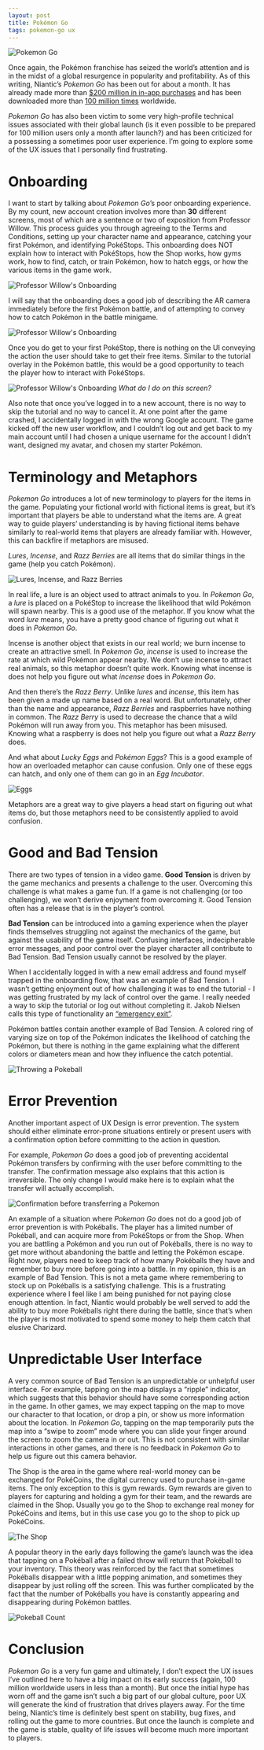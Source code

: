 ```yaml
---
layout: post 
title: Pokémon Go
tags: pokemon-go ux
---
```


![*Pokemon Go*](../../../assets/images/pokemongo/pokemon-go-logo.png)

Once again, the Pokémon franchise has seized the world’s attention and is in the midst of a global resurgence in popularity and profitability.  As of this writing, Niantic’s *Pokemon Go* has been out for about a month.  It has already made more than [$200 million in in-app purchases](https://sensortower.com/blog/pokemon-go-first-month) and has been downloaded more than [100 million times](https://www.engadget.com/2016/08/01/pokemon-go-100-million-downloads/) worldwide.  

*Pokemon Go* has also been victim to some very high-profile technical issues associated with their global launch (is it even possible to be prepared for 100 million users only a month after launch?) and has been criticized for a possessing a sometimes poor user experience.  I’m going to explore some of the UX issues that I personally find frustrating.

# Onboarding #

I want to start by talking about *Pokemon Go*’s poor onboarding experience.  By my count, new account creation involves more than **30** different screens, most of which are a sentence or two of exposition from Professor Willow.  This process guides you through agreeing to the Terms and Conditions, setting up your character name and appearance, catching your first Pokémon, and identifying PokéStops.  This onboarding does NOT explain how to interact with PokéStops, how the Shop works, how gyms work, how to find, catch, or train Pokémon, how to hatch eggs, or how the various items in the game work.

![Professor Willow's Onboarding](../../../assets/images/pokemongo/willow_onboarding.png)

I will say that the onboarding does a good job of describing the AR camera immediately before the first Pokémon battle, and of attempting to convey how to catch Pokémon in the battle minigame.

![Professor Willow's Onboarding](../../../assets/images/pokemongo/camera_and_throw.png)

Once you do get to your first PokéStop, there is nothing on the UI conveying the action the user should take to get their free items.  Similar to the tutorial overlay in the Pokémon battle, this would be a good opportunity to teach the player how to interact with PokéStops.

![Professor Willow's Onboarding](../../../assets/images/pokemongo/pokestop.png)
*What do I do on this screen?*

Also note that once you’ve logged in to a new account, there is no way to skip the tutorial and no way to cancel it.  At one point after the game crashed, I accidentally logged in with the wrong Google account.  The game kicked off the new user workflow, and I couldn’t log out and get back to my main account until I had chosen a unique username for the account I didn’t want, designed my avatar, and chosen my starter Pokémon.

# Terminology and Metaphors #

*Pokemon Go* introduces a lot of new terminology to players for the items in the game.  Populating your fictional world with fictional items is great, but it’s important that players be able to understand what the items are.  A great way to guide players’ understanding is by having fictional items behave similarly to real-world items that players are already familiar with.  However, this can backfire if metaphors are misused.

*Lures*, *Incense*, and *Razz Berries* are all items that do similar things in the game (help you catch Pokémon).

![Lures, Incense, and Razz Berries](../../../assets/images/pokemongo/items.png)

In real life, a lure is an object used to attract animals to you.  In *Pokemon Go*, a *lure* is placed on a PokéStop to increase the likelihood that wild Pokémon will spawn nearby.  This is a good use of the metaphor.  If you know what the word *lure* means, you have a pretty good chance of figuring out what it does in *Pokemon Go*.

Incense is another object that exists in our real world; we burn incense to create an attractive smell.  In *Pokemon Go*, *incense* is used to increase the rate at which wild Pokémon appear nearby.  We don’t use incense to attract real animals, so this metaphor doesn’t quite work.  Knowing what incense is does not help you figure out what *incense* does in *Pokemon Go*.

And then there’s the *Razz Berry*.  Unlike *lures* and *incense*, this item has been given a made up name based on a real word.  But unfortunately, other than the name and appearance, *Razz Berries* and raspberries have nothing in common.  The *Razz Berry* is used to decrease the chance that a wild Pokémon will run away from you.  This metaphor has been misused.  Knowing what a raspberry is does not help you figure out what a *Razz Berry* does.

And what about *Lucky Eggs* and *Pokémon Eggs*?  This is a good example of how an overloaded metaphor can cause confusion.  Only one of these eggs can hatch, and only one of them can go in an *Egg Incubator*.

![Eggs](../../../assets/images/pokemongo/eggs.png)

Metaphors are a great way to give players a head start on figuring out what items do, but those metaphors need to be consistently applied to avoid confusion.

# Good and Bad Tension #

There are two types of tension in a video game.  **Good Tension** is driven by the game mechanics and presents a challenge to the user.  Overcoming this challenge is what makes a game fun.  If a game is not challenging (or too challenging), we won’t derive enjoyment from overcoming it.  Good Tension often has a release that is in the player’s control.

**Bad Tension** can be introduced into a gaming experience when the player finds themselves struggling not against the mechanics of the game, but against the usability of the game itself.  Confusing interfaces, indecipherable error messages, and poor control over the player character all contribute to Bad Tension.  Bad Tension usually cannot be resolved by the player.

When I accidentally logged in with a new email address and found myself trapped in the onboarding flow, that was an example of Bad Tension.  I wasn’t getting enjoyment out of how challenging it was to end the tutorial - I was getting frustrated by my lack of control over the game.  I really needed a way to skip the tutorial or log out without completing it.  Jakob Nielsen calls this type of functionality an [“emergency exit”](https://www.nngroup.com/articles/ten-usability-heuristics/).

Pokémon battles contain another example of Bad Tension.  A colored ring of varying size on top of the Pokémon indicates the likelihood of catching the Pokémon, but there is nothing in the game explaining what the different colors or diameters mean and how they influence the catch potential.

![Throwing a Pokeball](../../../assets/images/pokemongo/throw_ring.png)

# Error Prevention #

Another important aspect of UX Design is error prevention.  The system should either eliminate error-prone situations entirely or present users with a confirmation option before committing to the action in question.

For example, *Pokemon Go* does a good job of preventing accidental Pokémon transfers by confirming with the user before committing to the transfer.  The confirmation message also explains that this action is irreversible.  The only change I would make here is to explain what the transfer will actually accomplish.

![Confirmation before transferring a Pokemon](../../../assets/images/pokemongo/candy_confirm.png)

An example of a situation where *Pokemon Go* does not do a good job of error prevention is with Pokéballs.  The player has a limited number of Pokéball, and can acquire more from PokéStops or from the Shop.  When you are battling a Pokémon and you run out of Pokéballs, there is no way to get more without abandoning the battle and letting the Pokémon escape.  Right now, players need to keep track of how many Pokéballs they have and remember to buy more before going into a battle.  In my opinion, this is an example of Bad Tension.  This is not a meta game where remembering to stock up on Pokéballs is a satisfying challenge.  This is a frustrating experience where I feel like I am being punished for not paying close enough attention.  In fact, Niantic would probably be well served to add the ability to buy more Pokéballs right there during the battle, since that’s when the player is most motivated to spend some money to help them catch that elusive Charizard.

# Unpredictable User Interface #

A very common source of Bad Tension is an unpredictable or unhelpful user interface.  For example, tapping on the map displays a “ripple” indicator, which suggests that this behavior should have some corresponding action in the game.  In other games, we may expect tapping on the map to move our character to that location, or drop a pin, or show us more information about the location.  In *Pokemon Go*, tapping on the map temporarily puts the map into a “swipe to zoom” mode where you can slide your finger around the screen to zoom the camera in or out.  This is not consistent with similar interactions in other games, and there is no feedback in *Pokemon Go* to help us figure out this camera behavior.

The Shop is the area in the game where real-world money can be exchanged for PokéCoins, the digital currency used to purchase in-game items.  The only exception to this is gym rewards.  Gym rewards are given to players for capturing and holding a gym for their team, and the rewards are claimed in the Shop.  Usually you go to the Shop to exchange real money for PokéCoins and items, but in this use case you go to the shop to pick up PokéCoins.

![The Shop](../../../assets/images/pokemongo/shop.png)

A popular theory in the early days following the game’s launch was the idea that tapping on a Pokéball after a failed throw will return that Pokéball to your inventory.  This theory was reinforced by the fact that sometimes Pokéballs disappear with a little popping animation, and sometimes they disappear by just rolling off the screen.  This was further complicated by the fact that the number of Pokéballs you have is constantly appearing and disappearing during Pokémon battles.

![Pokeball Count](../../../assets/images/pokemongo/pokeball_count.png)

# Conclusion #

*Pokemon Go* is a very fun game and ultimately, I don’t expect the UX issues I’ve outlined here to have a big impact on its early success (again, 100 million worldwide users in less than a month).  But once the initial hype has worn off and the game isn’t such a big part of our global culture, poor UX will generate the kind of frustration that drives players away.  For the time being, Niantic’s time is definitely best spent on stability, bug fixes, and rolling out the game to more countries.  But once the launch is complete and the game is stable, quality of life issues will become much more important to players.
